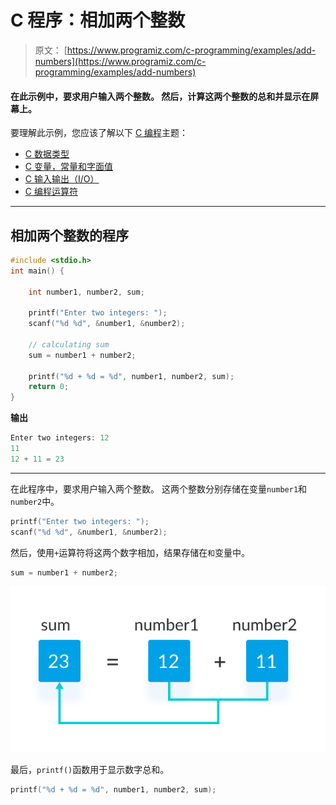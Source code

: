 # C 程序：相加两个整数

> 原文： [https://www.programiz.com/c-programming/examples/add-numbers](https://www.programiz.com/c-programming/examples/add-numbers)

#### 在此示例中，要求用户输入两个整数。 然后，计算这两个整数的总和并显示在屏幕上。

要理解此示例，您应该了解以下 [C 编程](/c-programming "C tutorial")主题：

*   [C 数据类型](/c-programming/c-data-types)
*   [C 变量，常量和字面值](/c-programming/c-variables-constants)
*   [C 输入输出（I/O）](/c-programming/c-input-output)
*   [C 编程运算符](/c-programming/c-operators)

* * *

## 相加两个整数的程序

```c
#include <stdio.h>
int main() {    

    int number1, number2, sum;

    printf("Enter two integers: ");
    scanf("%d %d", &number1, &number2);

    // calculating sum
    sum = number1 + number2;      

    printf("%d + %d = %d", number1, number2, sum);
    return 0;
} 
```

**输出**

```c
Enter two integers: 12
11
12 + 11 = 23 
```

* * *

在此程序中，要求用户输入两个整数。 这两个整数分别存储在变量`number1`和`number2`中。

```c
printf("Enter two integers: ");
scanf("%d %d", &number1, &number2); 
```

然后，使用`+`运算符将这两个数字相加，结果存储在`和`变量中。

```c
sum = number1 + number2; 
```

![Adding two integers in C programming](img/0c0edd7fc3f130f2b994eff59b1fe179.png)

最后，`printf()`函数用于显示数字总和。

```c
printf("%d + %d = %d", number1, number2, sum); 
```